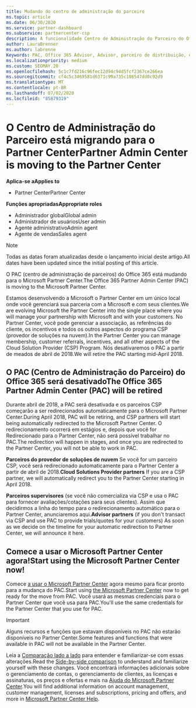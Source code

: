 ```yaml
---
title: Mudando do centro de administração do parceiro
ms.topic: article
ms.date: 06/30/2020
ms.service: partner-dashboard
ms.subservice: partnercenter-csp
description: A funcionalidade Centro de Administração do Parceiro do Office 365 está mudando para o Partner Center.
author: LauraBrenner
ms.author: labrenne
Keywords: PAC, Office 365 Advisor, Advisor, parceiro de distribuição, desativação de PAC, PAC
ms.localizationpriority: medium
ms.custom: SEOMAY.20
ms.openlocfilehash: 5c1c7fd216c96fec12d94c94d5fcf2367ce266ea
ms.sourcegitcommit: cf4c5c3469581d6371c99a735c186547dd0c92d9
ms.translationtype: MT
ms.contentlocale: pt-BR
ms.lasthandoff: 07/02/2020
ms.locfileid: "85879319"
---
```

# <a name="partner-admin-center-is-moving-to-the-partner-center"></a><span data-ttu-id="fe88e-104">O Centro de Administração do Parceiro está migrando para o Partner Center</span><span class="sxs-lookup"><span data-stu-id="fe88e-104">Partner Admin Center is moving to the Partner Center</span></span>

<span data-ttu-id="fe88e-105">**Aplica-se a**</span><span class="sxs-lookup"><span data-stu-id="fe88e-105">**Applies to**</span></span>

- <span data-ttu-id="fe88e-106">Partner Center</span><span class="sxs-lookup"><span data-stu-id="fe88e-106">Partner Center</span></span>

<span data-ttu-id="fe88e-107">**Funções apropriadas**</span><span class="sxs-lookup"><span data-stu-id="fe88e-107">**Appropriate roles**</span></span>
- <span data-ttu-id="fe88e-108">Administrador global</span><span class="sxs-lookup"><span data-stu-id="fe88e-108">Global admin</span></span>
- <span data-ttu-id="fe88e-109">Administrador de usuários</span><span class="sxs-lookup"><span data-stu-id="fe88e-109">User admin</span></span>
- <span data-ttu-id="fe88e-110">Agente administrativo</span><span class="sxs-lookup"><span data-stu-id="fe88e-110">Admin agent</span></span>
- <span data-ttu-id="fe88e-111">Agente de vendas</span><span class="sxs-lookup"><span data-stu-id="fe88e-111">Sales agent</span></span>

> [!NOTE]  
> <span data-ttu-id="fe88e-112">Todas as datas foram atualizadas desde o lançamento inicial deste artigo.</span><span class="sxs-lookup"><span data-stu-id="fe88e-112">All dates have been updated since the initial posting of this article.</span></span>

<span data-ttu-id="fe88e-113">O PAC (centro de administração de parceiros) do Office 365 está mudando para o Microsoft Partner Center.</span><span class="sxs-lookup"><span data-stu-id="fe88e-113">The Office 365 Partner Admin Center (PAC) is moving to the Microsoft Partner Center.</span></span>

<span data-ttu-id="fe88e-114">Estamos desenvolvendo a Microsoft o Partner Center em um único local onde você gerenciará sua parceria com a Microsoft e com seus clientes.</span><span class="sxs-lookup"><span data-stu-id="fe88e-114">We are evolving Microsoft the Partner Center into the single place where you will manage your partnership with Microsoft and with your customers.</span></span> <span data-ttu-id="fe88e-115">No Partner Center, você pode gerenciar a associação, as referências do cliente, os incentivos e todos os outros aspectos do programa CSP (provedor de soluções na nuvem).</span><span class="sxs-lookup"><span data-stu-id="fe88e-115">In the Partner Center you can manage membership, customer referrals, incentives, and all other aspects of the Cloud Solution Provider (CSP) Program.</span></span> <span data-ttu-id="fe88e-116">Nós desativaremos o PAC a partir de meados de abril de 2018.</span><span class="sxs-lookup"><span data-stu-id="fe88e-116">We will retire the PAC starting mid-April 2018.</span></span>

## <a name="the-office-365-partner-admin-center-pac-will-be-retired"></a><span data-ttu-id="fe88e-117">O PAC (Centro de Administração do Parceiro) do Office 365 será desativado</span><span class="sxs-lookup"><span data-stu-id="fe88e-117">The Office 365 Partner Admin Center (PAC) will be retired</span></span>

<span data-ttu-id="fe88e-118">Durante abril de 2018, a PAC será desativada e os parceiros CSP começarão a ser redirecionados automaticamente para o Microsoft Partner Center.</span><span class="sxs-lookup"><span data-stu-id="fe88e-118">During April 2018, PAC will be retiring, and CSP partners will start being automatically redirected to the Microsoft Partner Center.</span></span> <span data-ttu-id="fe88e-119">O redirecionamento ocorrerá em estágios e, depois que você for Redirecionado para o Partner Center, não será possível trabalhar no PAC.</span><span class="sxs-lookup"><span data-stu-id="fe88e-119">The redirection will happen in stages, and once you are redirected to the Partner Center, you will not be able to work in PAC.</span></span> 

<span data-ttu-id="fe88e-120">**Parceiros do provedor de soluções de nuvem** Se você for um parceiro CSP, você será redirecionado automaticamente para o Partner Center a partir de abril de 2018.</span><span class="sxs-lookup"><span data-stu-id="fe88e-120">**Cloud Solutions Provider partners** If you are a CSP partner, we will automatically redirect you to the Partner Center starting in April 2018.</span></span> 

<span data-ttu-id="fe88e-121">**Parceiros supervisores** (se você não comercializa via CSP e usa o PAC para fornecer avaliações/cotações para seus clientes). Assim que decidirmos a linha do tempo para o redirecionamento automático para o Partner Center, anunciaremos aqui.</span><span class="sxs-lookup"><span data-stu-id="fe88e-121">**Advisor partners** (if you don't transact via CSP and use PAC to provide trials/quotes for your customers) As soon as we decide on the timeline for your automatic redirection to Partner Center, we will announce it here.</span></span> 


## <a name="start-using-the-microsoft-partner-center-now"></a><span data-ttu-id="fe88e-122">Comece a usar o Microsoft Partner Center agora!</span><span class="sxs-lookup"><span data-stu-id="fe88e-122">Start using the Microsoft Partner Center now!</span></span>

<span data-ttu-id="fe88e-123">Comece [a usar o Microsoft Partner Center](https://partnercenter.microsoft.com/) agora mesmo para ficar pronto para a mudança do PAC.</span><span class="sxs-lookup"><span data-stu-id="fe88e-123">Start using [the Microsoft Partner Center](https://partnercenter.microsoft.com/) now to get ready for the move from PAC.</span></span>  <span data-ttu-id="fe88e-124">Você usará as mesmas credenciais para o Partner Center que você usa para PAC.</span><span class="sxs-lookup"><span data-stu-id="fe88e-124">You'll use the same credentials for the Partner Center that you use for PAC.</span></span>

> [!IMPORTANT]  
> <span data-ttu-id="fe88e-125">Alguns recursos e funções que estavam disponíveis no PAC não estarão disponíveis no Partner Center.</span><span class="sxs-lookup"><span data-stu-id="fe88e-125">Some features and functions that were available in PAC will not be available in the Partner Center.</span></span>

 <span data-ttu-id="fe88e-126">Leia a [Comparação lado a lado](moving-from-pac-to-pc.md) para entender e familiarizar-se com essas alterações.</span><span class="sxs-lookup"><span data-stu-id="fe88e-126">Read the [Side-by-side comparison](moving-from-pac-to-pc.md) to understand and familiarize yourself with these changes.</span></span>  <span data-ttu-id="fe88e-127">Você encontrará informações adicionais sobre o gerenciamento de contas, o gerenciamento de clientes, as licenças e assinaturas, os preços e ofertas e mais na [Ajuda do Microsoft Partner Center](https://docs.microsoft.com/partner-center/).</span><span class="sxs-lookup"><span data-stu-id="fe88e-127">You will find additional information on account management, customer management, licenses and subscriptions, pricing and offers, and more in [Microsoft Partner Center Help](https://docs.microsoft.com/partner-center/).</span></span>